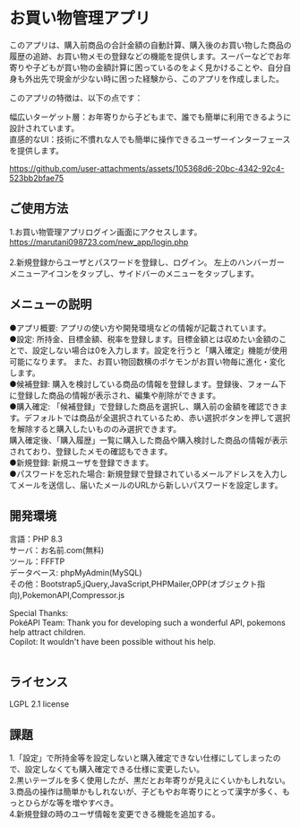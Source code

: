 # お買い物管理アプリ

このアプリは、購入前商品の合計金額の自動計算、購入後のお買い物した商品の履歴の追跡、お買い物メモの登録などの機能を提供します。スーパーなどでお年寄りや子どもが買い物の金額計算に困っているのをよく見かけることや、自分自身も外出先で現金が少ない時に困った経験から、このアプリを作成しました。<br>

このアプリの特徴は、以下の点です：<br>

幅広いターゲット層：お年寄りから子どもまで、誰でも簡単に利用できるように設計されています。<br>
直感的なUI：技術に不慣れな人でも簡単に操作できるユーザーインターフェースを提供します。<br>

https://github.com/user-attachments/assets/105368d6-20bc-4342-92c4-523bb2bfae75



## ご使用方法
1.お買い物管理アプリログイン画面にアクセスします。<br>
https://marutani098723.com/new_app/login.php<br><br>
2.新規登録からユーザとパスワードを登録し、ログイン。
左上のハンバーガーメニューアイコンをタップし、サイドバーのメニューをタップします。<br>

## メニューの説明
●アプリ概要: アプリの使い方や開発環境などの情報が記載されています。<br>
●設定: 所持金、目標金額、税率を登録します。目標金額とは収めたい金額のことで、設定しない場合は0を入力します。設定を行うと「購入確定」機能が使用可能になります。
また、お買い物回数横のポケモンがお買い物毎に進化・変化します。<br>
●候補登録: 購入を検討している商品の情報を登録します。登録後、フォーム下に登録した商品の情報が表示され、編集や削除ができます。<br>
●購入確定: 「候補登録」で登録した商品を選択し、購入前の金額を確認できます。デフォルトでは商品が全選択されているため、赤い選択ボタンを押して選択を解除すると購入したいもののみ選択できます。<br>
購入確定後、「購入履歴」一覧に購入した商品や購入検討した商品の情報が表示されており、登録したメモの確認もできます。<br>
●新規登録: 新規ユーザを登録できます。<br>
●パスワードを忘れた場合: 新規登録で登録されているメールアドレスを入力してメールを送信し、届いたメールのURLから新しいパスワードを設定します。<br>

## 開発環境
言語：PHP 8.3<br>
サーバ：お名前.com(無料)<br>
ツール：FFFTP<br>
データベース: phpMyAdmin(MySQL)<br>
その他：Bootstrap5,jQuery,JavaScript,PHPMailer,OPP(オブジェクト指向),PokemonAPI,Compressor.js<br>

Special Thanks:<br>
PokéAPI Team: Thank you for developing such a wonderful API, pokemons help attract children.<br>
Copilot: It wouldn't have been possible without his help.<br><br>
## ライセンス
LGPL 2.1 license<br>

## 課題
1.「設定」で所持金等を設定しないと購入確定できない仕様にしてしまったので、設定しなくても購入確定できる仕様に変更したい。<br>
2.黒いテーブルを多く使用したが、黒だとお年寄りが見えにくいかもしれない。<br>
3.商品の操作は簡単かもしれないが、子どもやお年寄りにとって漢字が多く、もっとひらがな等を増やすべき。<br>
4.新規登録の時のユーザ情報を変更できる機能を追加する。<br>
